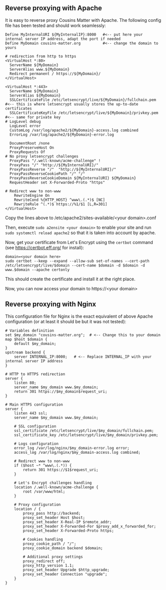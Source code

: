 ## Reverse proxying with Apache
It is easy to reverse proxy Cousins Matter with Apache. The following config file has been tested and should work seamlessly:
```
Define MyInternalURI ${MyInternalIP}:8000   #<-- put here your internal server IP address, adapt the port if needed
Define MyDomain cousins-matter.org          #<-- change the domain to yours

# redirection from http to https
<VirtualHost *:80>
  ServerName ${MyDomain}
  ServerAlias www.${MyDomain}
  Redirect permanent / https://${MyDomain}/
</VirtualHost>

<VirtualHost *:443>
  ServerName ${MyDomain}
  ServerAlias ${MyDomain}
  SSLCertificateFile /etc/letsencrypt/live/${MyDomain}/fullchain.pem    #<-- this is where letsencrypt usually stores the up-to-date certificates
  SSLCertificateKeyFile /etc/letsencrypt/live/${MyDomain}/privkey.pem   #<-- same for private key
# LogLevel debug
  LogLevel error
  CustomLog /var/log/apache2/${MyDomain}-access.log combined
  ErrorLog /var/log/apache2/${MyDomain}-error.log

  DocumentRoot /none
  ProxyPreserveHost On
  ProxyRequests Of
# No proxy letsencrypt challenges
  ProxyPass "/.well-known/acme-challenge" !
  ProxyPass "/" "http://${MyInternalURI}/"
  ProxyPassReverse "/"  "http://${MyInternalURI}/"
  ProxyPassReverseCookiePath "/" "/"
  ProxyPassReverseCookieDomain ${MyInternalURI} ${MyDomain}
  RequestHeader set X-Forwarded-Proto "https"

# Redirect www to non-www
    RewriteEngine On
    RewriteCond %{HTTP_HOST} ^www\.(.*)$ [NC]
    RewriteRule ^(.*)$ https://%1/$1 [L,R=301]
</VirtualHost>
```
Copy the lines above to /etc/apache2/sites-available/\<your domain>.conf

Then, execute `sudo a2ensite <your domain>` to enable your site and run `sudo systemctl reload apache2` so that it is taken into account by apache.

Now, get your certificate from Let's Encrypt using the `certbot` command (see https://certbot.eff.org/ for install):
```
domain=<your domain here>
sudo certbot --keep --expand --allow-sub set-of-names --cert-path /etc/letsencrypt/live/$domain --cert-name $domain -d $domain -d www.$domain --apache certonly

```
This should create the certificate and install it at the right place.

Now, you can now access your domain to https://\<your domain>

## Reverse proxying with Nginx
This configuration file for Nginx is the exact equivalent of above Apache configuration (or at least it should be but it was not tested):
```
# Variables definition
set $my_domain "cousins-matter.org";  # <-- Change this to your domain
map $host $domain {
    default $my_domain;
}
upstream backend {
    server INTERNAL_IP:8000;   # <-- Replace INTERNAL_IP with your internal server IP address
}

# HTTP to HTTPS redirection
server {
    listen 80;
    server_name $my_domain www.$my_domain;
    return 301 https://$my_domain$request_uri;
}

# Main HTTPS configuration
server {
    listen 443 ssl;
    server_name $my_domain www.$my_domain;
    
    # SSL configuration
    ssl_certificate /etc/letsencrypt/live/$my_domain/fullchain.pem;
    ssl_certificate_key /etc/letsencrypt/live/$my_domain/privkey.pem;
    
    # Logs configuration
    error_log /var/log/nginx/$my_domain-error.log error;
    access_log /var/log/nginx/$my_domain-access.log combined;
    
    # Redirect www to non-www
    if ($host ~* ^www\.(.*)) {
        return 301 https://$1$request_uri;
    }
    
    # Let's Encrypt challenges handling
    location /.well-known/acme-challenge {
        root /var/www/html;
    }
    
    # Proxy configuration
    location / {
        proxy_pass http://backend;
        proxy_set_header Host $host;
        proxy_set_header X-Real-IP $remote_addr;
        proxy_set_header X-Forwarded-For $proxy_add_x_forwarded_for;
        proxy_set_header X-Forwarded-Proto https;
        
        # Cookies handling
        proxy_cookie_path / "/";
        proxy_cookie_domain backend $domain;
        
        # Additional proxy settings
        proxy_redirect off;
        proxy_http_version 1.1;
        proxy_set_header Upgrade $http_upgrade;
        proxy_set_header Connection "upgrade";
    }
}
```
